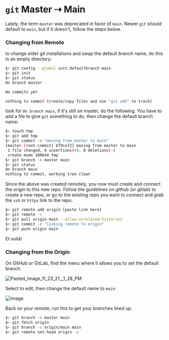 # `git` Master ⇢ Main
Lately, the term `master` was deprecated in favor of `main`. Newer `git` *should* default to `main`, but if it doesn't, follow the steps below.
### Changing from Remote
to change older git installations and swap the default branch name, do this in an empty directory:
```bash
$> git config --global init.defaultbranch main
$> git init 
$> git status
On branch master

No commits yet

nothing to commit (create/copy files and use "git add" to track)
```
look for `On branch main`, if it's still on master, do the following. 
You have to add a file to give `git` something to do, then change the default branch name: 
```bash
$> touch tmp
$> git add tmp
$> git commit -m "moving from master to main"
[master (root-commit) bf9ce72] moving from master to main
 1 file changed, 0 insertions(+), 0 deletions(-)
 create mode 100644 tmp
$> git branch -m master main
$> git status 
On branch main
nothing to commit, working tree clean
```
Since the above was created remotely, you now must create and connect the origin to this new repo.
Follow the guidelines on github (or gitlab) to create a new repo, or go to the existing repo you want to connect and grab the `ssh` or `https` link to the repo. 
```bash
$> git remote add origin [paste link here]
$> git remote -v
$> git pull origin main --allow-unrelated-histories
$> git commit -m "linking remote to origin"
$> git push origin main
```
Et voilá!

### Changing from the Origin
On GitHub or GitLab, find the menu where it allows you to set the default branch. 

![Pasted_Image_11_23_21__1_28_PM](https://user-images.githubusercontent.com/6148844/143132119-2a9395fe-7958-477f-9826-3995eb36fe8f.png)

Select to edit, then change the default name to `main`:

![image](https://user-images.githubusercontent.com/6148844/143132286-4d6bb1ce-82a6-48b1-955d-d6f25fca8c63.png)

Back on your remote, run this to get your branches lined up.
```bash
$> git branch -m master main
$> git fetch origin
$> git branch -u origin/main main
$> git remote set-head origin -a
```
